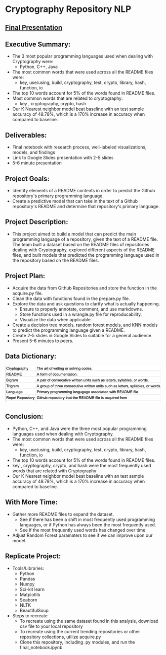 # Cryptography Repository NLP

## [Final Presentation](https://docs.google.com/presentation/d/18Wb5EudIDU5466MhY4ZSC0h1SIAOMYk88jk7FNETzL8/edit#slide=id.p)

## Executive Summary: 
- The 3 most popular programming languages used when dealing with Cryptography were:
  - Python, C++, Java
- The most common words that were used across all the README files were:
  - key, use/using, build, cryptography, test, crypto, library, hash, function, io
- The top 10 words account for 5% of the words found in README files. 
- Most common words that are related to cryptography:
  - key , cryptography, crypto, hash 
- Our K Nearest neighbor model beat baseline with an  test sample accuracy of 48.78%, which is a 170% increase in accuracy when compared to baseline. 

## Deliverables: 
- Final notebook with research process, well-labeled visualizations, models, and findings
- Link to Google Slides presentation with 2-5 slides 
- 5-6 minute presentation 

## Project Goals:
- Identify elements of a README contents in order to predict the Github repository's primary programming language. 
- Create a predictive model that can take in the text of a Github repository's README and determine that repository's primary language.

## Project Description:
- This project aimed to build a model that can predict the main programming language of a repository, given the text of a README file. The team built a dataset based on the README files of repositories dealing with Cryptography, explored different aspects of the README files, and built models that predicted the programming language used in the repository based on the README files. 

## Project Plan:
- Acquire the data from Github Repositories and store the function in the acquire.py file.
- Clean the data with functions found in the prepare.py file.
- Explore the data and ask questions to clarify what is actually happening.
  - Ensure to properly annotate, comment, and use markdowns.
  - Store functions used in a wrangle.py file for reproducability.
  - Visualize the data when applicable.
- Create a decision tree models, random forest models, and KNN models to predict the programming language given a README. 
- Create 2-5 slides in Google Slides to suitable for a general audience.
- Present 5-6 minutes to peers.


## Data Dictionary:
<img src="images/cryptography_readme.png" width = 750>

## Conclusion: 
- Python, C++, and Java were the three most popular programming languages used when dealing with Cryptography.
- The most common words that were used across all the README files were:
  - key, use/using, build, cryptography, test, crypto, library, hash, function, io
- The top 10 words account for 5% of the words found in README files. 
- key , cryptography, crypto, and hash were the most frequently used words that are related with Cryptography
- Our K Nearest neighbor model beat baseline with an  test sample accuracy of 48.78%, which is a 170% increase in accuracy when compared to baseline. 

## With More Time:
- Gather more README files to expand the dataset. 
  - See if there has been a shift in most frequently used programming languages, or if Python has always been the most frequently used.
  - See if the most frequently used words has changed over time
- Adjust Random Forest paramaters to see if we can improve upon our model. 

## Replicate Project: 
- Tools/Libraries:
  - Python
  - Pandas
  - Numpy
  - Sci-kit learn
  - Matplotlib
  - Seaborn
  - NLTK
  - BeautifulSoup
- Steps to recreate
  - To recreate using the same dataset found in this analysis, download csv file to your local repository
  - To recreate using the current trending repositories or other repository collections, utilize acquire.py
  - Clone this repository, including .py modules, and run the final_notebook.ipynb
